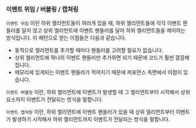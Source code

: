 ### 이벤트 위임 / 버블링 / 캡쳐링

`이벤트 위임` 이란 하위 엘리먼트들이 여러개 있을 때,
하위 엘리먼트들에 각각 이벤트 핸들러를 달지 않고 상위 엘리먼트에 이벤트 핸들러를 달아 하위 엘리먼트들을 제어하는 방식입니다.
이 패턴으로 얻는 이점들은 다음과 같습니다.

- 동적으로 엘리먼트를 추가할 때마다 핸들러를 고려할 필요가 없습니다.
- 상위 엘리먼트에 하나의 이벤트 핸들러만 추가하면 되기 때문에 코드가 훨씬 깔끔해집니다.
- 메모리에 있게되는 이벤트 핸들러가 적어지기 때문에 퍼포먼스 측면에서 이점이 있습니다.

`이벤트 버블링` 이란, 하위 엘리먼트에 이벤트가 발생할 때 그 엘리먼트부터 시작해서 상위요소까지 이벤트가 전달되는 방식을 말합니다.

`이벤트 캡쳐링` 이란, 하위 엘리먼트에 이벤트 핸들러가 있을 때 상위 엘리먼트부터 이벤트가 발생하기 시작해서 하위 엘리먼트까지 이벤트가 전달되는 방식을 말합니다.
